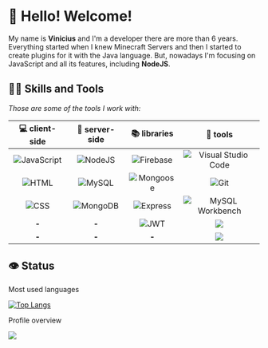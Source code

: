 # 👋 Hello! Welcome!

My name is **Vinicius** and I&#39;m a developer there are more than 6 years. Everything started when I knew Minecraft Servers and then I started to create plugins for it with the Java language. But, nowadays I'm focusing on JavaScript and all its features, including **NodeJS**.

## 👨‍💻 Skills and Tools
  
*Those are some of the tools I work with:*

|   💻 client-side     |  🎲 server-side  |       📚 libraries     |       🔨 tools         |
| :------------------: | :---------------: | :---------------------:| :---------------------: |
| ![][javascript]      | ![][nodejs]       | ![][firebase]          | ![][visual-studio-code] |
| ![][html]            | ![][mysql]        | ![][mongoose]          | ![][git]                |
| ![][css]             | ![][mongodb]      | ![][express]           | ![][mysql-workbench]    |
| **-**                | **-**             | ![][jwt]               | ![][postman]            |
| **-**                | **-**             | **-**                  | ![][markdown]           |

## 👁 Status

Most used languages

[![Top Langs](https://github-readme-stats.vercel.app/api/top-langs/?username=vinicius-goncalves&layout=compact&theme=github_dark)](https://github.com/vinicius-goncalves/github-readme-stats)

Profile overview

![](https://github-readme-stats.vercel.app/api?username=vinicius-goncalves&show_icons=true&theme=github_dark)

[comment]: # (badge-references)

[comment]: # (client-side-badges)
[javascript]: <https://img.shields.io/badge/JavaScript-323330?style=for-the-badge&logo=javascript&logoColor=F7DF1E> "JavaScript"
[html]: <https://img.shields.io/badge/HTML%205-323330?style=for-the-badge&logo=html5> "HTML"
[css]: <https://img.shields.io/badge/CSS3-323330?style=for-the-badge&logo=css3&logoColor=007ACC> "CSS"
[comment]: # (client-side-badges)

[comment]: # (server-side-badges)
[nodejs]: <https://img.shields.io/badge/Node.js-323330?style=for-the-badge&logo=node.js> "NodeJS"
[mysql]: <https://img.shields.io/badge/MySQL-323330?style=for-the-badge&logo=mysql> "MySQL"
[mongodb]: <https://img.shields.io/badge/MongoDB-323330?style=for-the-badge&logo=mongodb&logoColor=4EA94B> "MongoDB"
[comment]: # (server-side-badges)

[comment]: # (libraries-badges)
[firebase]: <https://img.shields.io/badge/Firebase-323330?style=for-the-badge&logo=firebase&logoColor=FFCA28> "Firebase"
[mongoose]: <https://img.shields.io/badge/Mongoose-323330?style=for-the-badge&logo=mongoose&logoColor=880000> "Mongoose"
[express]: <https://img.shields.io/badge/Express-323330?style=for-the-badge&logo=express&logoColor=#000000> "Express"
[jwt]: <https://img.shields.io/badge/JWT-323330?style=for-the-badge&logo=jsonwebtokens&logoColor=#000000> "JWT"
[comment]: # (libraries-badges)

[comment]: # (tools-badges)
[visual-studio-code]: <https://img.shields.io/badge/Visual_Studio_Code-323330?style=for-the-badge&logo=visual%20studio%20code&logoColor=0078D4> "Visual Studio Code"
[git]: <https://img.shields.io/badge/Git-323330?style=for-the-badge&logo=git> "Git"
[mysql-workbench]: <https://img.shields.io/badge/MySQL_Workbench-323330?style=for-the-badge&logo=mysql> "MySQL Workbench"
[postman]: <https://img.shields.io/badge/Postman-323330?style=for-the-badge&logo=postman&logoColor=#FF6C37>
[markdown]: <https://img.shields.io/badge/Markdown-323330?style=for-the-badge&logo=markdown&logoColor=#FF6C37>
[comment]: # (tools-badges)

[comment]: # (badge-references)
